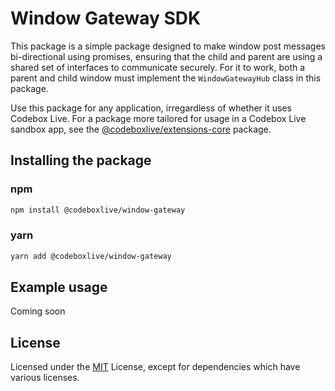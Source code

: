 # Window Gateway SDK

This package is a simple package designed to make window post messages bi-directional using promises, ensuring that the child and parent are using a shared set of interfaces to communicate securely. For it to work, both a parent and child window must implement the `WindowGatewayHub` class in this package.

Use this package for any application, irregardless of whether it uses Codebox Live. For a package more tailored for usage in a Codebox Live sandbox app, see the [@codeboxlive/extensions-core](https://github.com/codeboxlive/codebox-live-packages/tree/main/packages/extensions-core) package.

## Installing the package

### npm

```bash
npm install @codeboxlive/window-gateway
```

### yarn

```bash
yarn add @codeboxlive/window-gateway
```

## Example usage

Coming soon

## License

Licensed under the [MIT](LICENSE) License, except for dependencies which have various licenses.
